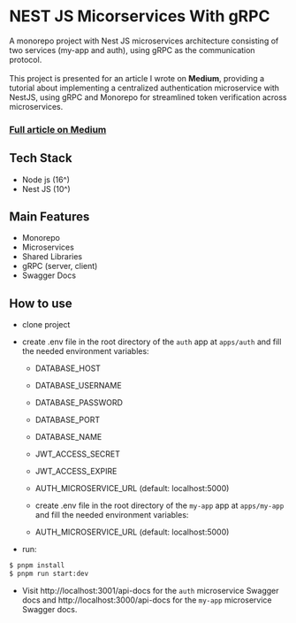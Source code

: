 # NEST JS Micorservices With gRPC

A monorepo project with Nest JS microservices architecture consisting of two services (my-app and auth), using gRPC as the communication protocol.<br/><br/>
This project is presented for an article I wrote on <strong>Medium</strong>, providing a tutorial about implementing a centralized authentication microservice with NestJS, using gRPC and Monorepo for streamlined token verification across microservices.<br/>

### [Full article on Medium](https://medium.com/@tareksaimouah/centralized-authentication-microservice-implementing-token-verification-with-nestjs-and-grpc-81a1f771bc7e)

## Tech Stack

- Node js (16^)
- Nest JS (10^)

## Main Features

- Monorepo
- Microservices
- Shared Libraries
- gRPC (server, client)
- Swagger Docs

## How to use

- clone project

- create .env file in the root directory of the `auth` app at `apps/auth` and fill the needed environment variables:

  - DATABASE_HOST
  - DATABASE_USERNAME
  - DATABASE_PASSWORD
  - DATABASE_PORT
  - DATABASE_NAME

  - JWT_ACCESS_SECRET
  - JWT_ACCESS_EXPIRE

  - AUTH_MICROSERVICE_URL (default: localhost:5000)

  - create .env file in the root directory of the `my-app` app at `apps/my-app` and fill the needed environment variables:

  - AUTH_MICROSERVICE_URL (default: localhost:5000)

- run:

```bash
$ pnpm install
$ pnpm run start:dev
```

- Visit http://localhost:3001/api-docs for the `auth` microservice Swagger docs and http://localhost:3000/api-docs for the `my-app` microservice Swagger docs.
